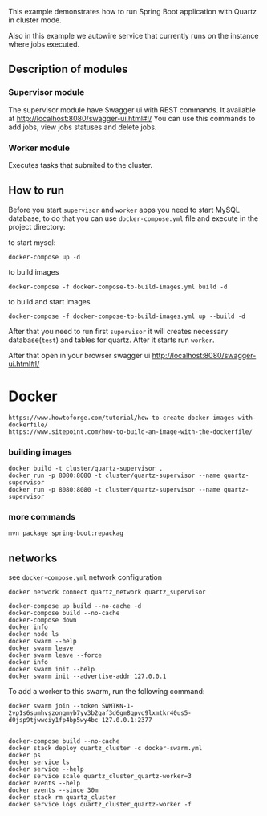 This example demonstrates how to run Spring Boot application with Quartz in cluster mode.

Also in this example we autowire service that currently runs on the instance where jobs executed.

## Description of modules
### Supervisor module
The supervisor module have Swagger ui with REST commands. It available at [http://localhost:8080/swagger-ui.html#!/](http://localhost:8080/swagger-ui.html#!/)
You can use this commands to add jobs, view jobs statuses and delete jobs.

### Worker module
Executes tasks that submited to the cluster.

## How to run
Before you start `supervisor` and `worker` apps you need to start MySQL database, to do that you can
 use `docker-compose.yml` file and execute in the project directory: 

to start mysql:
```
docker-compose up -d
```
to build images
```
docker-compose -f docker-compose-to-build-images.yml build -d
```
to build and start images
```
docker-compose -f docker-compose-to-build-images.yml up --build -d
``` 
 
After that you need to run first `supervisor` it will creates necessary database(`test`) and tables
 for quartz. 
After it starts run `worker`.

After that open in your browser swagger ui [http://localhost:8080/swagger-ui.html#!/](http://localhost:8080/swagger-ui.html#!/)


# Docker

    https://www.howtoforge.com/tutorial/how-to-create-docker-images-with-dockerfile/
    https://www.sitepoint.com/how-to-build-an-image-with-the-dockerfile/

### building images

    docker build -t cluster/quartz-supervisor .
    docker run -p 8080:8080 -t cluster/quartz-supervisor --name quartz-supervisor
    docker run -p 8080:8080 -t cluster/quartz-supervisor --name quartz-supervisor

### more commands

    mvn package spring-boot:repackag


## networks

see `docker-compose.yml` network configuration

    docker network connect quartz_network quartz_supervisor
    
    docker-compose up build --no-cache -d
    docker-compose build --no-cache
    docker-compose down
    docker info
    docker node ls
    docker swarm --help
    docker swarm leave
    docker swarm leave --force
    docker info
    docker swarm init --help
    docker swarm init --advertise-addr 127.0.0.1

To add a worker to this swarm, run the following command:

    docker swarm join --token SWMTKN-1-2vp1s6sumhvszonqmyb7yv3b2qaf3d6gm8qpvq9lxmtkr40us5-d0jsp9tjwwciy1fp4bp5wy4bc 127.0.0.1:2377


    docker-compose build --no-cache
    docker stack deploy quartz_cluster -c docker-swarm.yml
    docker ps
    docker service ls
    docker service --help
    docker service scale quartz_cluster_quartz-worker=3
    docker events --help
    docker events --since 30m
    docker stack rm quartz_cluster
    docker service logs quartz_cluster_quartz-worker -f
